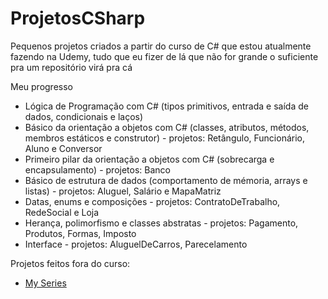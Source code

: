 # ProjetosCSharp
Pequenos projetos criados a partir do curso de C# que estou atualmente fazendo na Udemy, tudo que eu fizer de lá que não for grande o suficiente pra um repositório virá pra cá

Meu progresso
* Lógica de Programação com C# (tipos primitivos, entrada e saída de dados, condicionais e laços)
* Básico da orientação a objetos com C# (classes, atributos, métodos, membros estáticos e construtor) - projetos: Retângulo, Funcionário, Aluno e Conversor
* Primeiro pilar da orientação a objetos com C# (sobrecarga e encapsulamento) - projetos: Banco
* Básico de estrutura de dados (comportamento de mémoria, arrays e listas) - projetos: Aluguel, Salário e MapaMatriz
* Datas, enums e composições - projetos: ContratoDeTrabalho, RedeSocial e Loja
* Herança, polimorfismo e classes abstratas - projetos: Pagamento, Produtos, Formas, Imposto
* Interface - projetos: AluguelDeCarros, Parecelamento

Projetos feitos fora do curso:  
* [My Series](https://github.com/Viniciusadm/MySeries)
